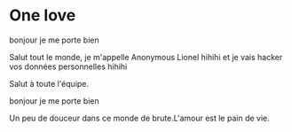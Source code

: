# One love

bonjour je me porte bien

Salut tout le monde, je m'appelle Anonymous Lionel hihihi et je vais hacker vos données personnelles hihihi

Salut à toute l'équipe.

bonjour je me porte bien

Un peu de douceur dans ce monde de brute.L'amour est le pain de vie.
